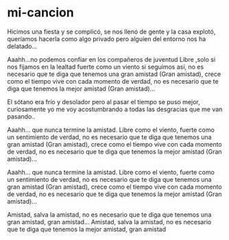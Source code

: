# mi-cancion
Hicimos una fiesta y se complicó,
se nos llenó de gente y la casa explotó,
queríamos hacerla como algo privado
pero alguien del entorno nos ha delatado...

Aaahh...no podemos confiar en los compañeros de juventud 
Libre ,solo si nos fijamos en la lealtad
fuerte como un viento
si seguimos así,
no es necesario que te diga que tenemos
una gran amistad (Gran amistad),
crece como el tiempo vive con cada momento de verdad,
no es necesario que te diga que tenemos la mejor amistad (Gran amistad)...

El sótano era frío
y desolador pero
al pasar el tiempo se puso mejor,
curiosamente yo me voy acostumbrando
a todas las desgracias que me van pasando..

Aaahh... que nunca termine la amistad.
Libre como el viento,
fuerte como un sentimiento
de verdad,
no es necesario que te diga que tenemos
una gran amistad (Gran amistad),
crece como el tiempo vive con cada momento de verdad,
no es necesario que te diga que tenemos la mejor amistad (Gran amistad)...

Aaahh... que nunca termine la amistad.
Libre como el viento,
fuerte como un sentimiento
de verdad,
no es necesario que te diga que tenemos
una gran amistad (Gran amistad),
crece como el tiempo vive con cada momento de verdad,
no es necesario que te diga que tenemos la mejor amistad (Gran amistad)...

Amistad, salva la amistad, no es necesario que te diga que tenemos una gran amistad, gran amistad...
Amistad, salva la amistad, no es necesario que te diga que tenemos la mejor amistad, gran amistad
